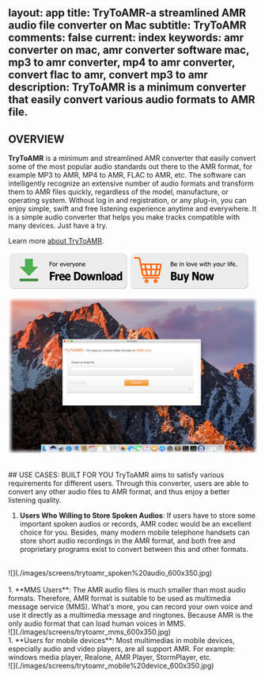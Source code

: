 layout: app
title: TryToAMR-a streamlined AMR audio file converter on Mac
subtitle: TryToAMR
comments: false
current: index
keywords: amr converter on mac, amr converter software mac, mp3 to amr converter, mp4 to amr converter, convert flac to amr, convert mp3 to amr 
description: TryToAMR is a minimum converter that easily convert various audio formats to AMR file.
---


## OVERVIEW


**TryToAMR** is a minimum and streamlined AMR converter that easily convert some of the most popular audio standards out there to the AMR format, for example MP3 to AMR, MP4 to AMR, FLAC to AMR, etc. The software can intelligently recognize an extensive number of audio formats and transform them to AMR files quickly, regardless of the model, manufacture, or operating system. Without log in and registration, or any plug-in, you can enjoy simple, swift and free listening experience anytime and everywhere. It is a simple audio converter that helps you make tracks compatible with many devices. Just have a try.

Learn more [about TryToAMR](./features.html).

[![](../../../asset/images/free-download.png)](./download.html) [![](../../../asset/images/buy-now.png)](./buy.html)

<!-- ![](./images/screens/s2_953x525.png) -->
![](./images/screens/trytoamr_screen_overview_1440x900.png)

<br>
## USE CASES: BUILT FOR YOU
TryToAMR aims to satisfy various requirements for different users. Through this converter, users are able to convert any other audio files to AMR format, and thus enjoy a better listening quality.

1. **Users Who Willing to Store Spoken Audios**: If users have to store some important spoken audios or records, AMR codec would be an excellent choice for you. Besides, many modern mobile telephone handsets can store short audio recordings in the AMR format, and both free and proprietary programs exist to convert between this and other formats.
<br>
![](./images/screens/trytoamr_spoken%20audio_600x350.jpg)
<br>
<br>
1. **MMS Users**: The AMR audio files is much smaller than most audio formats. Therefore, AMR format is suitable to be used as multimedia message service (MMS). What's more, you can record your own voice and use it directly as a multimedia message and ringtones. Because AMR is the only audio format that can load human voices in MMS.
<br>
![](./images/screens/trytoamr_mms_600x350.jpg)
<br>
1. **Users for mobile devices**: Most multimedias in mobile devices, especially audio and video players, are all support AMR. For example: windows media player, Realone, AMR Player, StormPlayer, etc. 
<br>
![](./images/screens/trytoamr_mobile%20device_600x350.jpg)
<br>

  